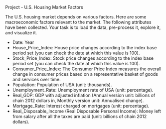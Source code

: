 Project - U.S. Housing Market Factors

The U.S. housing market depends on various factors. Here are some macroeconomic factors relevant to the market. The following attributes have been collected. Your task is to load the data, pre-process it, explore it, and visualize it.

- Date: Year
- House_Price_Index: House price changes according to the index base period set (you can check the date at which this value is 100).
- Stock_Price_Index: Stock price changes according to the index base period set (you can check the date at which this value is 100).
- Consumer_Price_Index: The Consumer Price Index measures the overall change in consumer prices based on a representative basket of goods and services over time.
- Population: Population of USA (unit: thousands).
- Unemployment_Rate: Unemployment rate of USA (unit: percentage).
- Real_GDP: GDP with adjusted inflation (Annual version unit: billions of chain 2012 dollars in, Monthly version unit: Annualised change).
- Mortgage_Rate: Interest charged on mortgages (unit: percentage).
- Real_Disposable_Income (Real Disposable Personal Income): Money left from salary after all the taxes are paid (unit: billions of chain 2012 dollars).
